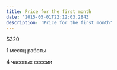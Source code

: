 ```yaml
---
title: Price for the first month
date: '2015-05-01T22:12:03.284Z'
description: 'Price for the first month'
---
```


$320

1 месяц работы

4 часовых сессии
